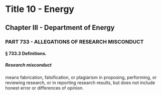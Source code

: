 
# Title 10 - Energy
## Chapter III - Department of Energy
### PART 733 - ALLEGATIONS OF RESEARCH MISCONDUCT
#### § 733.3 Definitions.
##### Research misconduct

means fabrication, falsification, or plagiarism in proposing, performing, or reviewing research, or in reporting research results, but does not include honest error or differences of opinion.
